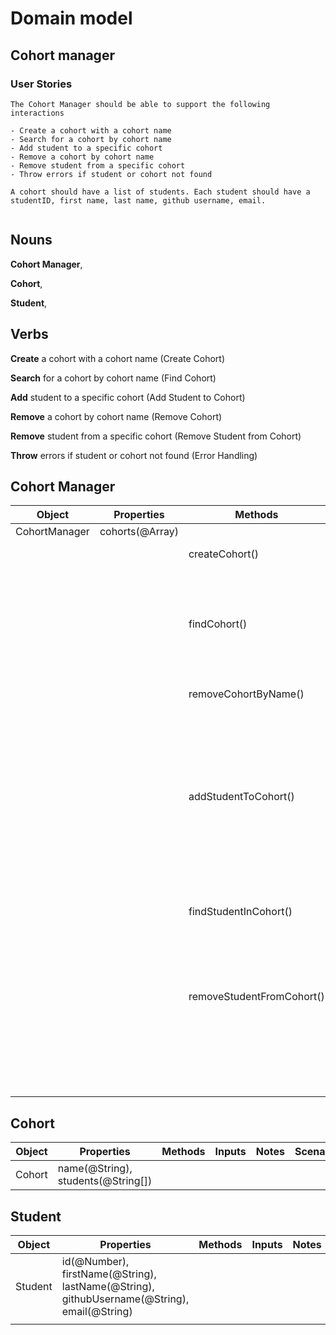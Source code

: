 # Domain model

## Cohort manager

### User Stories

```text
The Cohort Manager should be able to support the following interactions

- Create a cohort with a cohort name
- Search for a cohort by cohort name
- Add student to a specific cohort
- Remove a cohort by cohort name
- Remove student from a specific cohort
- Throw errors if student or cohort not found

A cohort should have a list of students. Each student should have a studentID, first name, last name, github username, email.


```

## Nouns

**Cohort Manager**,

**Cohort**,

**Student**,

## Verbs

**Create** a cohort with a cohort name (Create Cohort)

**Search** for a cohort by cohort name (Find Cohort)

**Add** student to a specific cohort (Add Student to Cohort)

**Remove** a cohort by cohort name (Remove Cohort)

**Remove** student from a specific cohort (Remove Student from Cohort)

**Throw** errors if student or cohort not found (Error Handling)

## Cohort Manager

| Object| Properties| Methods|Inputs| Notes | Scenario| Output  |Example|
|-------|-----------|--------|------|-------|---------|---------|-------|
| CohortManager | cohorts(@Array) |||||||
||| createCohort()| cohortName(@String)|| name is unique| @Object | `createCohort('cohort-11') => Cohort {name: cohort-11, students: []}`|
|||||| name is not unique     | @String | `createCohort('cohort-11') => "cohort-11 already exists"`|
||| findCohort()| cohortName(@String)|| cohort exists| @Object | `findCohort('cohort-11') => Cohort {name: cohort-11, students: []}`|
|||||| cohort does not exist  | Error   | `findCohort('cohort-99') => Error: "Cohort does not exist"`|
||| removeCohortByName()| cohortName(@String)|| cohort exists| @String | `removeCohortByName('cohort-11') => "cohort-11 removed successfully"`|
|||||| cohort does not exist  | Error   | `removeCohortByName('cohort-11') => Error: "Cohort doesn't exist"`|
||| addStudentToCohort()      | student(@Object), cohortName(@String)   || cohort exists| @Object | `addStudentToCohort({firstName: "Pierluigi", lastName: "Capirci", github:"@PCapid3V", email: "pierluigi.capirci89@gmail.com"}, "cohort-11") => Cohort {name: 'cohort-11',students: [Student {id: 1,firstName: "Pierluigi", lastName: "Capirci", github:"@PCapid3V", email: "pierluigi.capirci89@gmail.com"} }` |
|||||| cohort does not exist  | Error   | `addStudentToCohort({}, 'cohort-33') => Error: "Cohort does not exist"`|
|||findStudentInCohort()|studentId(@Number), cohortName(@String)||cohort and student exist|@Object|`findStudentInCohort(studentId(@Number), cohortName(@String)) => return student` |
||||||student does not exist | Error | `findStudentInCohort(studentId(@Number), cohortName(@String)) => Error: "Student does not exist"`
||| removeStudentFromCohort() | studentId(@Number), cohortName(@String) || cohort exists| @String | `removeStudentFromCohort(2, 'cohort-11') => ' Pierluigi has successfully been removed from cohort-11'`|
|||||| cohort does not exist  | Error   | `removeStudentFromCohort(2, 'cohort-hove') => Error: "Cohort does not exist"`|
|||||| student does not exist | Error   | `removeStudentFromCohort(67, 'cohort-11') => Error: "Student does not exist"`|

## Cohort

| Object | Properties                      | Methods | Inputs | Notes | Scenario | Output | Example |
| ------ | ------------------------------- | ------- | ------ | ----- | -------- | ------ | ------- |
| Cohort | name(@String), students(@String[]) |         |        |       |          |        |         |

## Student

| Object  | Properties | Methods | Inputs | Notes | Scenario | Output | Example |
| ------- | -----------| ------- | ------ | ----- | -------- | ------ | ------- |
| Student | id(@Number), firstName(@String), lastName(@String), githubUsername(@String), email(@String) |
||||||
